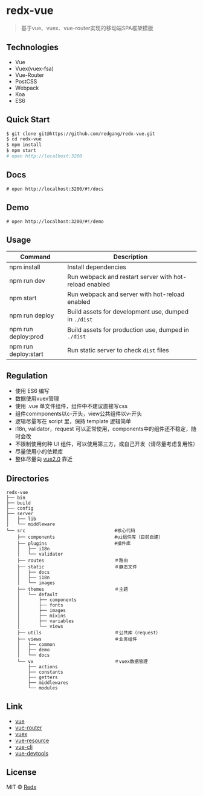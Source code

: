 # redx-vue
> 基于vue、vuex、vue-router实现的移动端SPA框架模版

## Technologies

- Vue
- Vuex(vuex-fsa)
- Vue-Router
- PostCSS
- Webpack
- Koa
- ES6

## Quick Start

```bash
$ git clone git@https://github.com/redgang/redx-vue.git
$ cd redx-vue
$ npm install
$ npm start
# open http://localhost:3200
```
## Docs
```
# open http://localhost:3200/#!/docs
```

## Demo
```
# open http://localhost:3200/#!/demo
```

## Usage

|Command|Description|
|---|---|
|npm install|Install dependencies|
|npm run dev|Run webpack and restart server with hot-reload enabled|
|npm start|Run webpack and server with hot-reload enabled|
|npm run deploy|Build assets for development use, dumped in `./dist`|
|npm run deploy:prod|Build assets for production use, dumped in `./dist`|
|npm run deploy:start|Run static server to check `dist` files|


## Regulation

- 使用 ES6 编写
- 数据使用vuex管理
- 使用 .vue 单文件组件，组件中不建议直接写css
- 组件commponents以c-开头，view公共组件以v-开头
- 逻辑尽量写在 script 里，保持 template 逻辑简单
- i18n, validator，request 可以正常使用，components中的组件还不稳定，随时会改
- 不限制使用何种 UI 组件，可以使用第三方，或自己开发（请尽量考虑复用性）
- 尽量使用小的依赖库
- 整体尽量向 [vue2.0](https://github.com/vuejs/vue/issues/2873) 靠近

## Directories
```
redx-vue
├── bin
├── build
├── config
├── server
│   ├── lib
│   └── middleware
└── src                                 #核心代码
    ├── components                      #ui组件库（目前自建）
    ├── plugins                         #插件库
    │   ├── i18n
    │   └── validator
    ├── routes                          ＃路由
    ├── static                          ＃静态文件
    │   ├── docs
    │   ├── i18n                        
    │   └── images
    ├── themes                          ＃主题
    │   └── default
    │       ├── components              
    │       ├── fonts                   
    │       ├── images
    │       ├── mixins                  
    │       ├── variables               
    │       └── views                   
    ├── utils                           ＃公共库（request）
    ├── views                           ＃业务组件
    │   ├── common                      
    │   ├── demo                        
    │   └── docs                        
    └── vx                              ＃vuex数据管理
        ├── actions
        ├── constants
        ├── getters
        ├── middlewares
        └── modules
```

## Link

- [vue](https://github.com/vuejs/vue) 
- [vue-router](https://github.com/vuejs/vue-router)
- [vuex](https://github.com/vuejs/vuex)
- [vue-resource](https://github.com/vuejs/vue-resource)
- [vue-cli](https://github.com/vuejs/vue-cli)
- [vue-devtools](https://github.com/vuejs/vue-devtools)

## License

MIT &copy; [Redx](https://github.com/redgang)